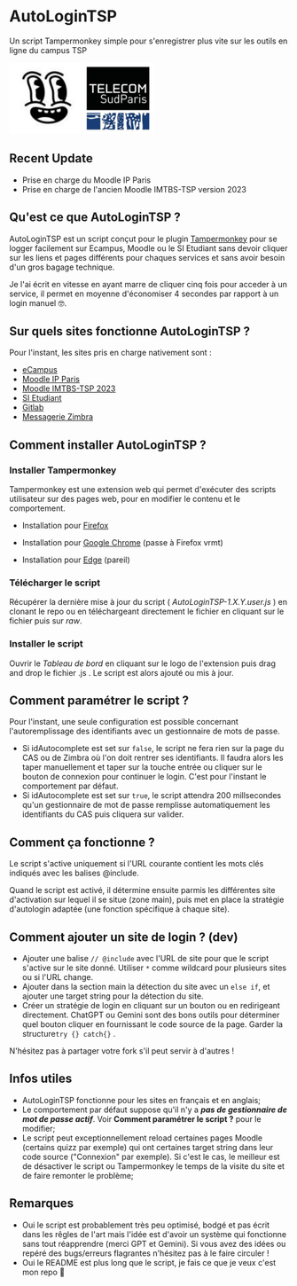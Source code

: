 

# AutoLoginTSP

Un script Tampermonkey simple pour s'enregistrer plus vite sur les outils en ligne du campus TSP


![alt text](logo.png)  ![alt text](logo_TSP.png)

## Recent Update

- Prise en charge du Moodle IP Paris
- Prise en charge de l'ancien Moodle IMTBS-TSP version 2023


## Qu'est ce que AutoLoginTSP ?

AutoLoginTSP est un script conçut pour le plugin [Tampermonkey](https://www.tampermonkey.net/) pour se logger facilement sur Ecampus, Moodle ou le SI Etudiant sans devoir cliquer sur les liens et pages différents pour chaques services et sans avoir besoin d'un gros bagage technique.

Je l'ai écrit en vitesse en ayant marre de cliquer cinq fois pour acceder à un service, il permet en moyenne d'économiser 4 secondes par rapport à un login manuel 🤓. 

## Sur quels sites fonctionne AutoLoginTSP ?
Pour l'instant, les sites pris en charge nativement sont :
- [eCampus](https://ecampus.imtbs-tsp.eu/)
- [Moodle IP Paris](https://moodle.ip-paris.fr)
- [Moodle IMTBS-TSP 2023](https://moodle2023.imtbs-tsp.eu/)
- [SI Etudiant](https://si-etudiants.imtbs-tsp.eu/)
- [Gitlab](https://gitlabens.imtbs-tsp.eu/)
- [Messagerie Zimbra](https://z.imt.fr/)


## Comment installer AutoLoginTSP ?
### Installer Tampermonkey 
Tampermonkey est une extension web qui permet d'exécuter des scripts utilisateur sur des pages web, pour en modifier le contenu et le comportement. 

- Installation pour [Firefox](https://addons.mozilla.org/en-US/firefox/addon/tampermonkey/)

- Installation pour [Google Chrome](https://chromewebstore.google.com/detail/tampermonkey/dhdgffkkebhmkfjojejmpbldmpobfkfo?hl=fr) (passe à Firefox vrmt)

- Installation pour [Edge](https://microsoftedge.microsoft.com/addons/detail/tampermonkey/iikmkjmpaadaobahmlepeloendndfphd) (pareil)

### Télécharger le script
Récupérer la dernière mise à jour du script ( *AutoLoginTSP-1.X.Y.user.js* ) en clonant le repo ou en téléchargeant directement le fichier en cliquant sur le fichier puis sur *raw*.

### Installer le script
Ouvrir le *Tableau de bord* en cliquant sur le logo de l'extension puis drag and drop le fichier .js . Le script est alors ajouté ou mis à jour. 

## Comment paramétrer le script ?
Pour l'instant, une seule configuration est possible concernant l'autoremplissage des identifiants avec un gestionnaire de mots de passe.

- Si idAutocomplete est set sur `false`, le script ne fera rien sur la page du CAS ou de Zimbra où l'on doit rentrer ses identifiants. Il faudra alors les taper manuellement et taper sur la touche entrée ou cliquer sur le bouton de connexion pour continuer le login. C'est pour l'instant le comportement par défaut.
- Si idAutocomplete est set sur `true`, le script attendra 200 millsecondes qu'un gestionnaire de mot de passe remplisse automatiquement les identifiants du CAS puis cliquera sur valider.

## Comment ça fonctionne ?
Le script s'active uniquement si l'URL courante contient les mots clés indiqués avec les balises @include. 

Quand le script est activé, il détermine ensuite parmis les différentes site d'activation sur lequel il se situe (zone main), puis met en place la stratégie d'autologin adaptée (une fonction spécifique à chaque site).

## Comment ajouter un site de login ? (dev)

- Ajouter une balise `// @include` avec l'URL de site pour que le script s'active sur le site donné. Utiliser `*` comme wildcard pour plusieurs sites ou si l'URL change. 
- Ajouter dans la section main la détection du site avec un `else if`, et ajouter une target string pour la détection du site.
- Créer un stratégie de login en cliquant sur un bouton ou en redirigeant directement. ChatGPT ou  Gemini sont des bons outils pour déterminer quel bouton cliquer en fournissant le code source de la page. Garder la structure`try {} catch{}` .

N'hésitez pas à partager votre fork s'il peut servir à d'autres !

## Infos utiles

- AutoLoginTSP fonctionne pour les sites en français et en anglais;
- Le comportement par défaut suppose qu'il n'y a ***pas de gestionnaire de mot de passe actif***. Voir **Comment paramétrer le script ?** pour le modifier;
- Le script peut exceptionnellement reload certaines pages Moodle (certains quizz par exemple) qui ont certaines target string dans leur code source ("Connexion" par exemple). Si c'est le cas, le meilleur est de désactiver le script ou Tampermonkey le temps de la visite du site et de faire remonter le problème;


## Remarques

- Oui le script est probablement très peu optimisé, bodgé et pas écrit dans les rêgles de l'art mais l'idée est d'avoir un système qui fonctionne sans tout réapprendre (merci GPT et Gemini). Si vous avez des idées ou repéré des bugs/erreurs flagrantes n'hésitez pas à le faire circuler !
- Oui le README est plus long que le script, je fais ce que je veux c'est mon repo 💅
